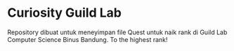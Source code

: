 # Curiosity Guild Lab
Repository dibuat untuk meneyimpan file Quest untuk naik rank di Guild Lab Computer Science Binus Bandung. To the highest rank!
